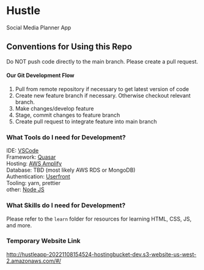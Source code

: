 # Hustle
Social Media Planner App


## Conventions for Using this Repo
Do NOT push code directly to the main branch. Please create a pull request.

#### Our Git Development Flow
1) Pull from remote repository if necessary to get latest version of code
2) Create new feature branch if necessary. Otherwise checkout relevant branch.
3) Make changes/develop feature
4) Stage, commit changes to feature branch
5) Create pull request to integrate feature into main branch

### What Tools do I need for Development?
IDE: [VSCode](https://code.visualstudio.com/)  
Framework: [Quasar](https://quasar.dev/)  
Hosting: [AWS Amplify](https://aws.amazon.com/amplify/)  
Database: TBD (most likely AWS RDS or MongoDB)  
Authentication: [Userfront](https://userfront.com/)  
Tooling: yarn, prettier  
other: [Node JS](https://nodejs.org/en/)

### What Skills do I need for Development?
Please refer to the `learn` folder for resources for learning HTML, CSS, JS, and more.

### Temporary Website Link  
http://hustleapp-20221108154524-hostingbucket-dev.s3-website-us-west-2.amazonaws.com/#/
